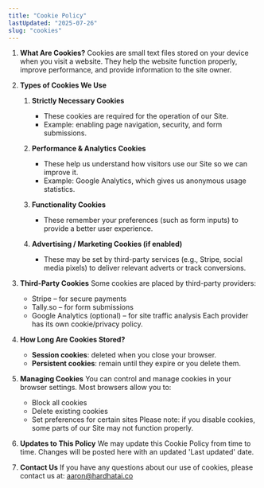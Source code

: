 ```yaml
---
title: "Cookie Policy"
lastUpdated: "2025-07-26"
slug: "cookies"
---
```


1.  **What Are Cookies?**
    Cookies are small text files stored on your device when you visit a website. They help the website function properly, improve performance, and provide information to the site owner.

2.  **Types of Cookies We Use**

    1.  **Strictly Necessary Cookies**
        -   These cookies are required for the operation of our Site.
        -   Example: enabling page navigation, security, and form submissions.

    2.  **Performance & Analytics Cookies**
        -   These help us understand how visitors use our Site so we can improve it.
        -   Example: Google Analytics, which gives us anonymous usage statistics.

    3.  **Functionality Cookies**
        -   These remember your preferences (such as form inputs) to provide a better user experience.

    4.  **Advertising / Marketing Cookies (if enabled)**
        -   These may be set by third-party services (e.g., Stripe, social media pixels) to deliver relevant adverts or track conversions.

3.  **Third-Party Cookies**
    Some cookies are placed by third-party providers:
    -   Stripe – for secure payments
    -   Tally.so – for form submissions
    -   Google Analytics (optional) – for site traffic analysis
    Each provider has its own cookie/privacy policy.

4.  **How Long Are Cookies Stored?**
    -   **Session cookies**: deleted when you close your browser.
    -   **Persistent cookies**: remain until they expire or you delete them.

5.  **Managing Cookies**
    You can control and manage cookies in your browser settings. Most browsers allow you to:
    -   Block all cookies
    -   Delete existing cookies
    -   Set preferences for certain sites
    Please note: if you disable cookies, some parts of our Site may not function properly.

6.  **Updates to This Policy**
    We may update this Cookie Policy from time to time. Changes will be posted here with an updated 'Last updated' date.

7.  **Contact Us**
    If you have any questions about our use of cookies, please contact us at: aaron@hardhatai.co